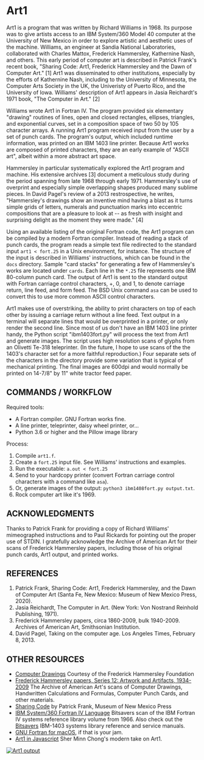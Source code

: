 # Art1

Art1 is a program that was written by Richard Williams in 1968. Its purpose was to give artists access to an IBM System/360 Model 40 computer at the University of New Mexico in order to explore artistic and aesthetic uses of the machine. Williams, an engineer at Sandia National Laboratories, collaborated with Charles Mattox, Frederick Hammersley, Kathernine Nash, and others. This early period of computer art is described in Patrick Frank's recent book, "Sharing Code: Art1, Frederick Hammersley and the Dawn of Computer Art." [1] Art1 was disseminated to other institutions, especially by the efforts of Kathernine Nash, including to the University of Minnesota, the Computer Arts Society in the UK, the Univeristy of Puerto Rico, and the University of Iowa. Williams' description of Art1 appears in Jasia Reichardt's 1971 book, "The Computer in Art." [2]

Williams wrote Art1 in Fortran IV. The program provided six elementary "drawing" routines of lines, open and closed rectangles, ellipses, triangles, and exponential curves, set in a composition space of two 50 by 105 character arrays. A running Art1 program received input from the user by a set of punch cards. The program's output, which included runtime information, was printed on an IBM 1403 line printer. Because Art1 works are composed of printed characters, they are an early example of "ASCII art", albeit within a more abstract art space.

Hammersley in particular systematically explored the Art1 program and machine. His extensive archives [3] document a meticulous study during the period spanning from late 1968 through early 1971. Hammersley's use of overprint and especially simple overlapping shapes produced many sublime pieces. In David Pagel's review of a 2013 restrospective, he writes, "Hammersley's drawings show an inventive mind having a blast as it turns simple grids of letters, numerals and punctuation marks into eccentric compositions that are a pleasure to look at -- as fresh with insight and surprising delight as the moment they were made." [4]

Using an available listing of the original Fortran code, the Art1 program can be compiled by a modern Fortran compiler. Instead of reading a stack of punch cards, the program reads a simple text file redirected to the standard input `art1 < fort.25` in a Unix environment, for instance. The structure of the input is described in Williams' instructions, which can be found in the `docs` directory. Sample "card stacks" for generating a few of Hammersley's works are located under `cards`. Each line in the `*.25` file represents one IBM 80-column punch card. The output of Art1 is sent to the standard output with Fortran carriage control characters, +, 0, and 1, to denote carriage return, line feed, and form feed. The BSD Unix command `asa` can be used to convert this to use more common ASCII control characters.

Art1 makes use of overstriking, the ability to print characters on top of each other by issuing a carriage return without a line feed. Text output in a terminal will separate lines that would be overprinted in a printer, or only render the second line. Since most of us don't have an IBM 1403 line printer handy, the Python script "ibm1403fort.py" will process the text from Art1 and generate images. The script uses high resolution scans of glyphs from an Olivetti Te-318 teleprinter. (In the future, I hope to use scans of the the 1403's character set for a more faithful reproduction.) Four separate sets of the characters in the directory provide some variation that is typical of mechanical printing. The final images are 600dpi and would normally be printed on 14-7/8" by 11" white tractor feed paper.

## COMMANDS / WORKFLOW

Required tools:
- A Fortran compiler. GNU Fortran works fine.
- A line printer, teleprinter, daisy wheel printer, or...
- Python 3.6 or higher and the Pillow image library

Process:
1. Compile `art1.f`.
2. Create a `fort.25` input file. See Williams' instructions and examples.
3. Run the executable: `a.out < fort.25`
4. Send to your hardcopy printer (convert Fortran carriage control characters with a command like `asa`).
5. Or, generate images of the output: `python3 ibm1408fort.py output.txt`.
6. Rock computer art like it's 1969.

## ACKNOWLEDGMENTS

Thanks to Patrick Frank for providing a copy of Richard Williams' mimeographed instructions and to Paul Rickards for pointing out the proper use of STDIN. I gratefully acknowledge the Archive of American Art for their scans of Frederick Hammersley papers, including those of his original punch cards, Art1 output, and printed works.

## REFERENCES

1. Patrick Frank, Sharing Code: Art1, Frederick Hammersley, and the Dawn of Computer Art (Santa Fe, New Mexico: Museum of New Mexico Press, 2020).
2. Jasia Reichardt, The Computer in Art. (New York: Von Nostrand Reinhold Publishing, 1971).
3. Frederick Hammersley papers, circa 1860-2009, bulk 1940-2009. Archives of American Art, Smithsonian Institution.
4. David Pagel, Taking on the computer age. Los Angeles Times, February 8, 2013.

## OTHER RESOURCES
- [Computer Drawings](http://www.hammersleyfoundation.org/index.php/artwork/computer-drawings) Courtesy of the Frederick Hammersley Foundation
- [Frederick Hammersley papers, Series 12: Artwork and Artifacts, 1934-2009](https://www.aaa.si.edu/collections/frederick-hammersley-papers-7270/series-12) The Archive of American Art's scans of Computer Drawings, Handwritten Calculations and Formulas, Computer Punch Cards, and other materials.
- [Sharing Code](http://www.mnmpress.org/?p=allBooks&id=270) by Patrick Frank, Museum of New Mexico Press
- [IBM System/360 Fortran IV Language](https://archive.org/details/bitsavers_ibm360fortVLanguage1966_8202220) Bitsavers scan of the IBM Fortran IV systems reference library volume from 1966. Also check out the [Bitsavers](http://www.bitsavers.org/pdf/ibm/1403/) IBM-1403 systems library reference and service manuals. 
 - [GNU Fortran for macOS](https://github.com/fxcoudert/gfortran-for-macOS), if that is your jam.
 - [Art1 in Javascript](https://github.com/piratefsh/art1.js) Sher Minn Chong's modern take on Art1.

[![Art1 output](samechg2.jpg)](samechg2.jpg)
